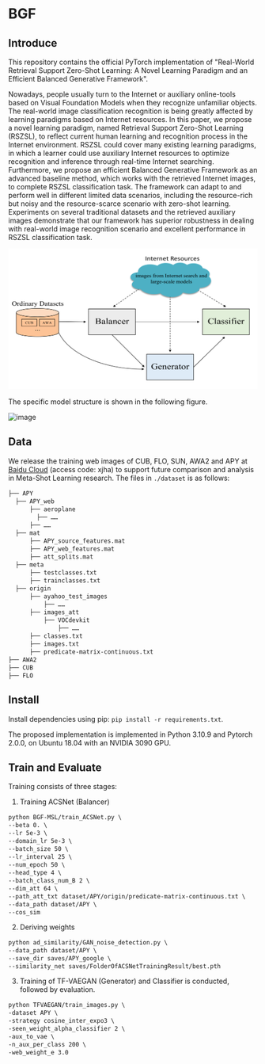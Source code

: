 # BGF

## Introduce

This repository contains the official PyTorch implementation of "Real-World Retrieval Support Zero-Shot Learning: A Novel Learning Paradigm and an Efficient Balanced Generative Framework".

Nowadays, people usually turn to the Internet or auxiliary online-tools based on 
Visual Foundation Models when they recognize unfamiliar objects. The real-world image classification recognition is being greatly affected by learning paradigms based on Internet resources. In this paper, we propose a novel learning paradigm, named Retrieval Support Zero-Shot Learning (RSZSL), to reflect current human learning and recognition process in the Internet environment. RSZSL could cover many existing learning paradigms, in which a learner could use auxiliary Internet resources to optimize recognition and inference through real-time Internet searching. Furthermore, we propose an efficient Balanced Generative Framework as an advanced baseline method, which works with the retrieved Internet images, to complete RSZSL classification task. The framework can adapt to and perform well in different limited data scenarios, including the resource-rich but noisy and the resource-scarce scenario with zero-shot learning. Experiments on several traditional datasets and the retrieved auxiliary images demonstrate that our framework has superior robustness in dealing with real-world image recognition scenario and excellent performance in RSZSL classification task. 

![img.png](assets/framework.png)

The specific model structure is shown in the following figure.

<img width="1654" alt="image" src="https://github.com/anonymousNeurIPS2024/BGF/assets/132399674/2738dd41-2050-4e8f-97aa-c65ca76fef4d">

## Data

We release the training web images of CUB, FLO, SUN, AWA2 and APY at [Baidu Cloud](https://pan.baidu.com/s/1TXXqBjp3COd-d6X_7iBSxg) (access code: xjha) to support future comparison and analysis in Meta-Shot Learning research. The files in `./dataset` is as follows:

```angular2html
├── APY
  ├── APY_web
      ├── aeroplane
        ├── ……
      ├── ……
  ├── mat
      ├── APY_source_features.mat
      ├── APY_web_features.mat
      ├── att_splits.mat
  ├── meta
      ├── testclasses.txt
      ├── trainclasses.txt
  ├── origin
      ├── ayahoo_test_images
          ├── ……
      ├── images_att
          ├── VOCdevkit
              ├── ……
      ├── classes.txt
      ├── images.txt
      ├── predicate-matrix-continuous.txt
├── AWA2
├── CUB
├── FLO
```

## Install

Install dependencies using pip: `pip install -r requirements.txt`.

The proposed implementation is implemented in Python 3.10.9 and Pytorch 2.0.0, on Ubuntu 18.04 with an NVIDIA 3090 GPU.

## Train and Evaluate

Training consists of three stages:

1. Training ACSNet (Balancer)
```angular2html
python BGF-MSL/train_ACSNet.py \
--beta 0. \
--lr 5e-3 \
--domain_lr 5e-3 \
--batch_size 50 \
--lr_interval 25 \
--num_epoch 50 \
--head_type 4 \
--batch_class_num_B 2 \
--dim_att 64 \
--path_att_txt dataset/APY/origin/predicate-matrix-continuous.txt \
--data_path dataset/APY \
--cos_sim
```
2. Deriving weights
```angular2html
python ad_similarity/GAN_noise_detection.py \
--data_path dataset/APY \
--save_dir saves/APY_google \
--similarity_net saves/FolderOfACSNetTrainingResult/best.pth
```
3. Training of TF-VAEGAN (Generator) and Classifier is conducted, followed by evaluation.
```angular2html
python TFVAEGAN/train_images.py \
-dataset APY \
-strategy cosine_inter_expo3 \
-seen_weight_alpha_classifier 2 \
-aux_to_vae \
-n_aux_per_class 200 \
-web_weight_e 3.0
```
